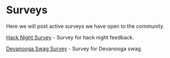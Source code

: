 # Surveys

Here we will post active surveys we have open to the community.

[Hack Night Survey](https://docs.google.com/forms/d/e/1FAIpQLSc3LfwHo8WKb2F7bAY6VaoMYr_sgZ_OpubbmMVcPZlteaSYJw/viewform) - Survey for hack night feedback.

[Devanooga Swag Survey](https://docs.google.com/forms/d/e/1FAIpQLSdRMVZKvMNTFe8PFn1MsSJ_1syAjeJEYIKbCkVd1zjgPg4duA/viewform?usp=sf_link) - Survey for Devanooga swag.
